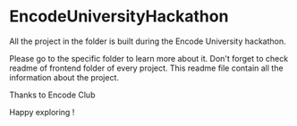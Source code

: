 # EncodeUniversityHackathon
 
All the project in the folder is built during the Encode University hackathon. 

Please go to the specific folder to learn more about it. Don't forget to check readme of frontend folder of every project. This readme file contain all the information about the project.

Thanks to Encode Club

Happy exploring !